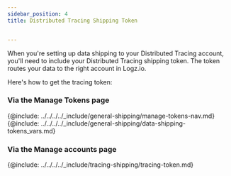 ```yaml
---
sidebar_position: 4
title: Distributed Tracing Shipping Token


---
```


When you're setting up data shipping to your Distributed Tracing account, you'll need to include your Distributed Tracing shipping token. The token routes your data to the right account in Logz.io. 

Here's how to get the tracing token: 


### Via the Manage Tokens page

{@include: ../../../../_include/general-shipping/manage-tokens-nav.md}
{@include: ../../../../_include/general-shipping/data-shipping-tokens_vars.md}

### Via the Manage accounts page

{@include: ../../../../_include/tracing-shipping/tracing-token.md}
